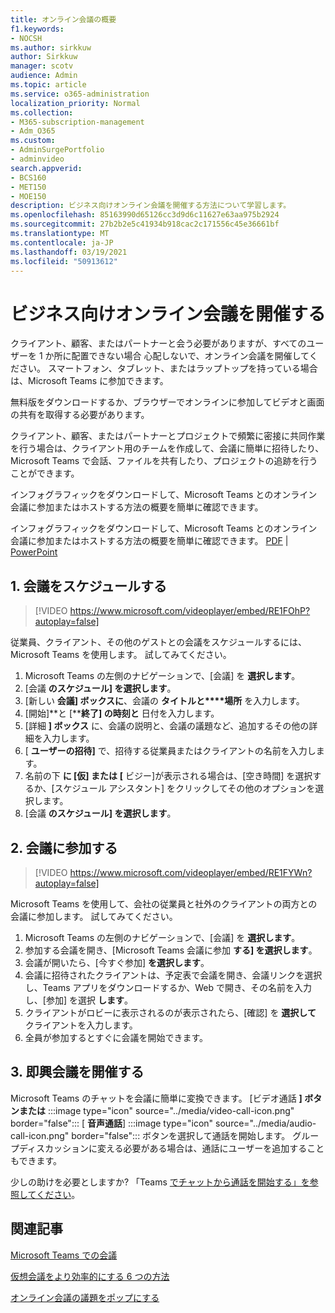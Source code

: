 ```yaml
---
title: オンライン会議の概要
f1.keywords:
- NOCSH
ms.author: sirkkuw
author: Sirkkuw
manager: scotv
audience: Admin
ms.topic: article
ms.service: o365-administration
localization_priority: Normal
ms.collection:
- M365-subscription-management
- Adm_O365
ms.custom:
- AdminSurgePortfolio
- adminvideo
search.appverid:
- BCS160
- MET150
- MOE150
description: ビジネス向けオンライン会議を開催する方法について学習します。
ms.openlocfilehash: 85163990d65126cc3d9d6c11627e63aa975b2924
ms.sourcegitcommit: 27b2b2e5c41934b918cac2c171556c45e36661bf
ms.translationtype: MT
ms.contentlocale: ja-JP
ms.lasthandoff: 03/19/2021
ms.locfileid: "50913612"
---
```

# <a name="host-online-meetings-for-your-business"></a>ビジネス向けオンライン会議を開催する

クライアント、顧客、またはパートナーと会う必要がありますが、すべてのユーザーを 1 か所に配置できない場合 心配しないで、オンライン会議を開催してください。 スマートフォン、タブレット、またはラップトップを持っている場合は、Microsoft Teams に参加できます。

無料版をダウンロードするか、ブラウザー[](https://support.microsoft.com/office/6d79a648-6913-4696-9237-ed13de64ae3c)でオンラインに[](https://support.microsoft.com/office/1613bb53-f3fa-431e-85a9-d6a91e3468c9)参加してビデオと画面の共有を取得する必要があります。

クライアント、顧客、またはパートナーとプロジェクトで頻繁に密接に共同作業を行う場合は、[](https://support.microsoft.com/office/11fbb083-52ee-434d-8c6e-63711fdafac7)クライアント用のチームを作成して、会議に簡単に招待したり、Microsoft Teams で会話、ファイルを共有したり、プロジェクトの追跡を行うことができます。

インフォグラフィックをダウンロードして、Microsoft Teams とのオンライン会議に参加またはホストする方法の概要を簡単に確認できます。

インフォグラフィックをダウンロードして、Microsoft Teams とのオンライン会議に参加またはホストする方法の概要を簡単に確認できます。 [PDF](https://go.microsoft.com/fwlink/?linkid=2078712)  | [PowerPoint](https://go.microsoft.com/fwlink/?linkid=2079515)

## <a name="1-schedule-a-meeting"></a>1. 会議をスケジュールする

> [!VIDEO https://www.microsoft.com/videoplayer/embed/RE1FOhP?autoplay=false]

従業員、クライアント、その他のゲストとの会議をスケジュールするには、Microsoft Teams を使用します。 試してみてください。

1. Microsoft Teams の左側のナビゲーションで、[会議] を **選択します**。
1. [会議 **のスケジュール] を選択します**。
1. [新しい **会議] ボックスに**、会議の **タイトルと****場所** を入力します。
1. [開始]**と [****終了] の時刻と** 日付を入力します。
1. [詳細 **] ボックス** に、会議の説明と、会議の議題など、追加するその他の詳細を入力します。
1. [ **ユーザーの招待]** で、招待する従業員またはクライアントの名前を入力します。
1. 名前の下 **に [仮] または** **[** ビジー]が表示される場合は、[空き時間] を選択するか、[スケジュール アシスタント] をクリックしてその他のオプションを選択します。
1. [会議 **のスケジュール] を選択します**。

## <a name="2-join-a-meeting"></a>2. 会議に参加する

> [!VIDEO https://www.microsoft.com/videoplayer/embed/RE1FYWn?autoplay=false]

Microsoft Teams を使用して、会社の従業員と社外のクライアントの両方との会議に参加します。 試してみてください。

1. Microsoft Teams の左側のナビゲーションで、[会議] を **選択します**。
1. 参加する会議を開き、[Microsoft Teams 会議に参加 **する] を選択します**。
1. 会議が開いたら、[今すぐ参加] **を選択します**。
1. 会議に招待されたクライアントは、予定表で会議を開き、会議リンクを選択し、Teams アプリをダウンロードするか、Web で開き、その名前を入力し、[参加] を選択 **します**。
1. クライアントがロビーに表示されるのが表示されたら、[確認] を **選択して** クライアントを入力します。
1. 全員が参加するとすぐに会議を開始できます。
 
## <a name="3-have-an-impromptu-meeting"></a>3. 即興会議を開催する

Microsoft Teams のチャットを会議に簡単に変換できます。 [ビデオ通話 **] ボタンまたは** :::image type="icon" source="../media/video-call-icon.png" border="false"::: [ **音声通話**] :::image type="icon" source="../media/audio-call-icon.png" border="false"::: ボタンを選択して通話を開始します。 グループディスカッションに変える必要がある場合は、通話にユーザーを追加することもできます。

少しの助けを必要としますか? 「Teams [でチャットから通話を開始する」を参照してください](https://support.microsoft.com/office/f5138c9d-df4c-43d8-9cf6-53400c1a7798)。

## <a name="related-articles"></a>関連記事

[Microsoft Teams での会議](/microsoftteams/tutorial-meetings-in-teams)

[仮想会議をより効率的にする 6 つの方法](https://products.office.com/en-us/business/articles/6-ways-to-make-virtual-meetings-more-efficient)

[オンライン会議の議題をポップにする](https://products.office.com/en-us/business/articles/6-ways-to-make-your-online-meeting-agendas-pop)